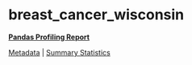 # breast_cancer_wisconsin

[**Pandas Profiling Report**](https://epistasislab.github.io/pmlb/profile/breast_cancer_wisconsin.html)

[Metadata](metadata.yaml) | [Summary Statistics](summary_stats.tsv)

